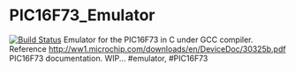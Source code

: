 # PIC16F73_Emulator
[![Build Status](https://travis-ci.org/xnorlogic/PIC16F73_Emulator.svg?branch=master)](https://travis-ci.org/xnorlogic/PIC16F73_Emulator)
Emulator for the PIC16F73 in C under GCC compiler.
Reference http://ww1.microchip.com/downloads/en/DeviceDoc/30325b.pdf PIC16F73 documentation.
WIP...
#emulator, #PIC16F73
